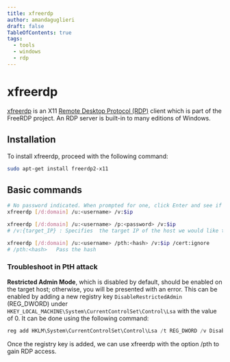 ```yaml
---
title: xfreerdp 
author: amandaguglieri
draft: false
TableOfContents: true
tags:
  - tools
  - windows
  - rdp
---
```


# xfreerdp

[xfreerdp](https://linux.die.net/man/1/xfreerdp) is an X11 [Remote Desktop Protocol (RDP)](3389-rdp.md) client which is part of the FreeRDP project. An RDP server is built-in to many editions of Windows. 

## Installation

To install xfreerdp, proceed with the following command:

```bash
sudo apt-get install freerdp2-x11
```


## Basic commands

```bash
# No password indicated. When prompted for one, click Enter and see if it allows us to login
xfreerdp [/d:domain] /u:<username> /v:$ip 

xfreerdp [/d:domain] /u:<username> /p:<password> /v:$ip
# /v:{target_IP} : Specifies  the target IP of the host we would like to connect to.

xfreerdp [/d:domain] /u:<username> /pth:<hash> /v:$ip /cert:ignore 
# /pth:<hash>   Pass the hash


```

### Troubleshoot in PtH attack

**Restricted Admin Mode**, which is disabled by default, should be enabled on the target host; otherwise, you will be presented with an error. This can be enabled by adding a new registry key `DisableRestrictedAdmin` (REG_DWORD) under `HKEY_LOCAL_MACHINE\System\CurrentControlSet\Control\Lsa` with the value of 0. It can be done using the following command:

```powershell
reg add HKLM\System\CurrentControlSet\Control\Lsa /t REG_DWORD /v DisableRestrictedAdmin /d 0x0 /f
```

Once the registry key is added, we can use xfreerdp with the option /pth to gain RDP access.